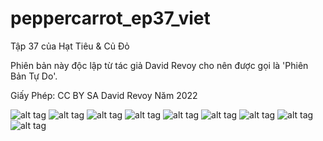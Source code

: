 # peppercarrot_ep37_viet
Tập 37 của Hạt Tiêu &amp; Củ Đỏ

Phiên bản này độc lập từ tác giả David Revoy cho nên được gọi là 'Phiên Bản Tự Do'.

Giấy Phép: CC BY SA David Revoy Năm 2022

![alt tag](E37P00.png)
![alt tag](E37P01.png)
![alt tag](E37P02.png)
![alt tag](E37P03.png)
![alt tag](E37P04.png)
![alt tag](E37P05.png)
![alt tag](E37P06.png)
![alt tag](E37P07.png)
![alt tag](E37P08.png)
